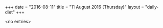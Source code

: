 +++
date = "2016-08-11"
title = "11 August 2016 (Thursday)"
layout = "daily-diet"
+++


\<no entries\>

